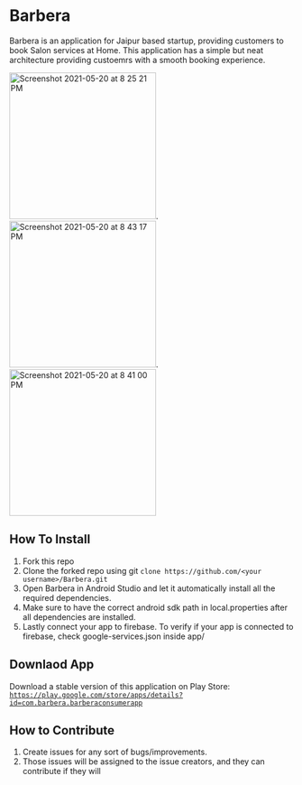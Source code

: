 # Barbera
  Barbera is an application for Jaipur based startup, providing customers to book Salon services at Home. This application has a simple but neat architecture providing custoemrs with a smooth booking experience. 
  
<img width="260" alt="Screenshot 2021-05-20 at 8 25 21 PM" src="https://user-images.githubusercontent.com/54908977/119003594-78abc000-b9ab-11eb-9187-bf6d5ea2f9e3.png">. <img width="260" alt="Screenshot 2021-05-20 at 8 43 17 PM" src="https://user-images.githubusercontent.com/54908977/119004254-05567e00-b9ac-11eb-9331-6bca1048f62e.png">. <img width="260" alt="Screenshot 2021-05-20 at 8 41 00 PM" src="https://user-images.githubusercontent.com/54908977/119003872-b4468a00-b9ab-11eb-8e2a-ea3c1e32c600.png">


## How To Install
1. Fork this repo
2. Clone the forked repo using git `clone https://github.com/<your username>/Barbera.git`
3. Open Barbera in Android Studio and let it automatically install all the required dependencies. 
4. Make sure to have the correct android sdk path in local.properties after all dependencies are installed. 
5. Lastly connect your app to firebase. To verify if your app is connected to firebase, check google-services.json inside app/

## Downlaod App 
  Download a stable version of this application on Play Store: [``https://play.google.com/store/apps/details?id=com.barbera.barberaconsumerapp``](https://play.google.com/store/apps/details?id=com.barbera.barberaconsumerapp)

## How to Contribute 
1. Create issues for any sort of bugs/improvements.
2. Those issues will be assigned to the issue creators, and they can contribute if they will


